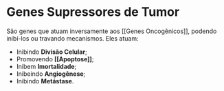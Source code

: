 # Genes Supressores de Tumor
São genes que atuam inversamente aos [[Genes Oncogênicos]], podendo inibí-los ou travando mecanismos. Eles atuam:
- Inibindo **Divisão Celular**;
- Promovendo **[[Apoptose]]**;
- Inibem **Imortalidade**;
- Inibeindo **Angiogênese**;
- Inibindo **Metástase**.